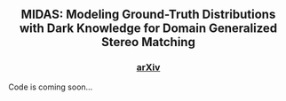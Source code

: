<div align="center">
  
## MIDAS: Modeling Ground-Truth Distributions with Dark Knowledge for Domain Generalized Stereo Matching
</div>

<h3 align="center">
  <a href="https://arxiv.org/abs/2503.04376">arXiv</a>
</h3>

Code is coming soon...
